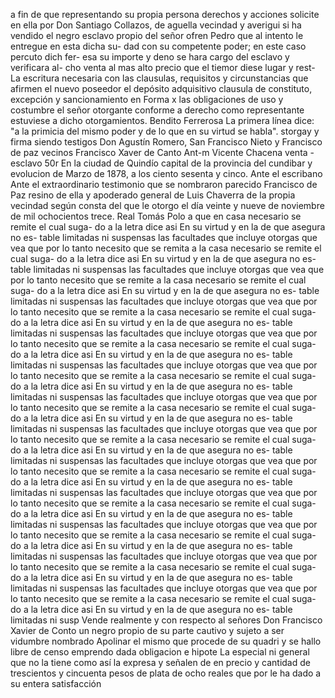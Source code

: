 a fin de que representando su propia persona derechos y acciones solicite en ella por Don Santiago Collazos, de aguella vecindad y averigui si ha vendido el negro esclavo propio del señor ofren
Pedro que al intento le entregue en esta dicha su- dad con su competente poder; en este caso percuto dich fer- esa su importe y deno se hara cargo del esclavo y verificara al- cho venta al mas alto precio que el tiemor diese lugar y rest-
La escritura necesaria con las clausulas, requisitos y circunstancias que afirmen el nuevo poseedor el depósito adquisitivo clausula de constituto, excepción y sancionamiento en
Forma x las obligaciones de uso y costumbre el señor otorgante conforme a derecho como representante estuviese a dicho otorgamientos.
Bendito Ferrerosa
La primera línea dice: "a la primicia del mismo poder y de lo que en su virtud se habla".
storgay y firma siendo testigos Don Agustín Romero, San Francisco Nieto y Francisco de paz vecinos Francisco Xaver de Canto Ant-m Vicente Chacena
venta - esclavo
50r En la ciudad de Quindío capital de la provincia del cundibar y
evolucion de Marzo de 1878, a los ciento sesenta y cinco. Ante el escribano
Ante el extraordinario testimonio que se nombraron parecido Francisco de Paz resino de ella y apoderado general de Luis Chaverra de la propia vecindad según consta del que le otorgo el día veinte y nueve de noviembre de mil ochocientos trece.
Real Tomás Polo a que en casa necesario se remite el cual suga- do a la letra dice asi En su virtud y en la de que asegura no es- table limitadas ni suspensas las facultades que incluye otorgas que vea que por lo tanto necesito que se remita a la casa necesario se remite el cual suga- do a la letra dice asi En su virtud y en la de que asegura no es- table limitadas ni suspensas las facultades que incluye otorgas que vea que por lo tanto necesito que se remite a la casa necesario se remite el cual suga- do a la letra dice asi En su virtud y en la de que asegura no es- table limitadas ni suspensas las facultades que incluye otorgas que vea que por lo tanto necesito que se remite a la casa necesario se remite el cual suga- do a la letra dice asi En su virtud y en la de que asegura no es- table limitadas ni suspensas las facultades que incluye otorgas que vea que por lo tanto necesito que se remite a la casa necesario se remite el cual suga- do a la letra dice asi En su virtud y en la de que asegura no es- table limitadas ni suspensas las facultades que incluye otorgas que vea que por lo tanto necesito que se remite a la casa necesario se remite el cual suga- do a la letra dice asi En su virtud y en la de que asegura no es- table limitadas ni suspensas las facultades que incluye otorgas que vea que por lo tanto necesito que se remite a la casa necesario se remite el cual suga- do a la letra dice asi En su virtud y en la de que asegura no es- table limitadas ni suspensas las facultades que incluye otorgas que vea que por lo tanto necesito que se remite a la casa necesario se remite el cual suga- do a la letra dice asi En su virtud y en la de que asegura no es- table limitadas ni suspensas las facultades que incluye otorgas que vea que por lo tanto necesito que se remite a la casa necesario se remite el cual suga- do a la letra dice asi En su virtud y en la de que asegura no es- table limitadas ni suspensas las facultades que incluye otorgas que vea que por lo tanto necesito que se remite a la casa necesario se remite el cual suga- do a la letra dice asi En su virtud y en la de que asegura no es- table limitadas ni suspensas las facultades que incluye otorgas que vea que por lo tanto necesito que se remite a la casa necesario se remite el cual suga- do a la letra dice asi En su virtud y en la de que asegura no es- table limitadas ni suspensas las facultades que incluye otorgas que vea que por lo tanto necesito que se remite a la casa necesario se remite el cual suga- do a la letra dice asi En su virtud y en la de que asegura no es- table limitadas ni suspensas las facultades que incluye otorgas que vea que por lo tanto necesito que se remite a la casa necesario se remite el cual suga- do a la letra dice asi En su virtud y en la de que asegura no es- table limitadas ni susp
Vende realmente y con respecto al señores Don Francisco Xavier de Conto un negro propio de su parte cautivo y sujeto a ser vidumbre nombrado Apolinar el mismo que procede de su quadri y se hallo libre de censo emprendo dada obligacion e hipote
La especial ni general que no la tiene como así la expresa y señalen de en precio y cantidad de trescientos y cincuenta pesos de plata de ocho reales que por le ha dado a su entera satisfacción